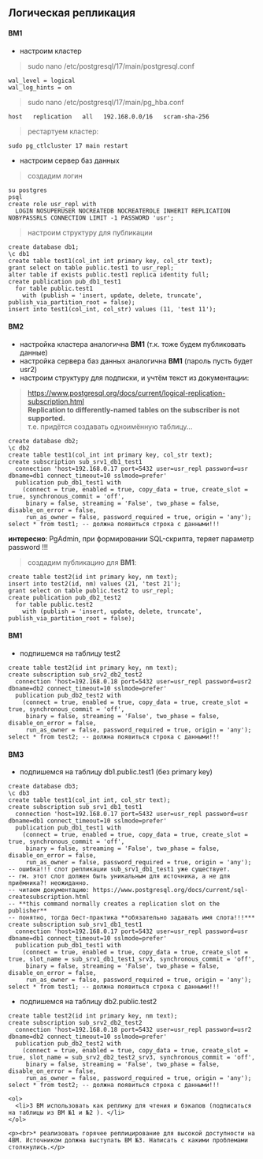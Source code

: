 ## Логическая репликация

#### ВМ1
- настроим кластер
> sudo nano /etc/postgresql/17/main/postgresql.conf
```
wal_level = logical
wal_log_hints = on
```
> sudo nano /etc/postgresql/17/main/pg_hba.conf
```
host   replication   all   192.168.0.0/16   scram-sha-256
```
> рестартуем кластер:
```
sudo pg_ctlcluster 17 main restart
```
- настроим сервер баз данных
> создадим логин
```
su postgres
psql
create role usr_repl with
  LOGIN NOSUPERUSER NOCREATEDB NOCREATEROLE INHERIT REPLICATION NOBYPASSRLS CONNECTION LIMIT -1 PASSWORD 'usr';
```
> настроим структуру для публикации
```
create database db1;
\c db1
create table test1(col_int int primary key, col_str text);
grant select on table public.test1 to usr_repl;
alter table if exists public.test1 replica identity full;
create publication pub_db1_test1
  for table public.test1
    with (publish = 'insert, update, delete, truncate', publish_via_partition_root = false);
insert into test1(col_int, col_str) values (11, 'test 11');
```

#### ВМ2
- настройка кластера аналогична **ВМ1** (т.к. тоже будем публиковать данные)
- настройка сервера баз данных аналогична **ВМ1** (пароль пусть будет usr2)
- настроим структуру для подписки, и учтём текст из документации:
> https://www.postgresql.org/docs/current/logical-replication-subscription.html \
> **Replication to differently-named tables on the subscriber is not supported.** \
> т.е. придётся создавать одноимённую таблицу...
```
create database db2;
\c db2
create table test1(col_int int primary key, col_str text);
create subscription sub_srv1_db1_test1
  connection 'host=192.168.0.17 port=5432 user=usr_repl password=usr dbname=db1 connect_timeout=10 sslmode=prefer'
  publication pub_db1_test1 with
    (connect = true, enabled = true, copy_data = true, create_slot = true, synchronous_commit = 'off',
     binary = false, streaming = 'False', two_phase = false, disable_on_error = false,
     run_as_owner = false, password_required = true, origin = 'any');
select * from test1; -- должна появиться строка с данными!!!
```
**интересно**: PgAdmin, при формировании SQL-скрипта, теряет параметр password !!!
> создадим публикацию для **ВМ1**:
```
create table test2(id int primary key, nm text);
insert into test2(id, nm) values (21, 'test 21');
grant select on table public.test2 to usr_repl;
create publication pub_db2_test2
  for table public.test2
    with (publish = 'insert, update, delete, truncate', publish_via_partition_root = false);
```

#### ВМ1
- подпишемся на таблицу test2
```
create table test2(id int primary key, nm text);
create subscription sub_srv2_db2_test2
  connection 'host=192.168.0.18 port=5432 user=usr_repl password=usr2 dbname=db2 connect_timeout=10 sslmode=prefer'
  publication pub_db2_test2 with
    (connect = true, enabled = true, copy_data = true, create_slot = true, synchronous_commit = 'off',
     binary = false, streaming = 'False', two_phase = false, disable_on_error = false,
     run_as_owner = false, password_required = true, origin = 'any');
select * from test2; -- должна появиться строка с данными!!!
```

#### ВМ3
- подпишемся на таблицу db1.public.test1 (без primary key)
```
create database db3;
\c db3
create table test1(col_int int, col_str text);
create subscription sub_srv1_db1_test1
  connection 'host=192.168.0.17 port=5432 user=usr_repl password=usr dbname=db1 connect_timeout=10 sslmode=prefer'
  publication pub_db1_test1 with
    (connect = true, enabled = true, copy_data = true, create_slot = true, synchronous_commit = 'off',
     binary = false, streaming = 'False', two_phase = false, disable_on_error = false,
     run_as_owner = false, password_required = true, origin = 'any');
-- ошибка!!! слот репликации sub_srv1_db1_test1 уже существует.
-- гм. этот слот должен быть уникальным для источника, а не для приёмника?! неожиданно.
-- читаем документацию: https://www.postgresql.org/docs/current/sql-createsubscription.html
-- **this command normally creates a replication slot on the publisher**
-- понятно, тогда бест-практика **обязательно задавать имя слота!!!***
create subscription sub_srv1_db1_test1
  connection 'host=192.168.0.17 port=5432 user=usr_repl password=usr dbname=db1 connect_timeout=10 sslmode=prefer'
  publication pub_db1_test1 with
    (connect = true, enabled = true, copy_data = true, create_slot = true, slot_name = sub_srv1_db1_test1_srv3, synchronous_commit = 'off',
     binary = false, streaming = 'False', two_phase = false, disable_on_error = false,
     run_as_owner = false, password_required = true, origin = 'any');
select * from test1; -- должна появиться строка с данными!!!
```
- подпишемся на таблицу db2.public.test2
```
create table test2(id int primary key, nm text);
create subscription sub_srv2_db2_test2
  connection 'host=192.168.0.18 port=5432 user=usr_repl password=usr2 dbname=db2 connect_timeout=10 sslmode=prefer'
  publication pub_db2_test2 with
    (connect = true, enabled = true, copy_data = true, create_slot = true, slot_name = sub_srv2_db2_test2_srv3, synchronous_commit = 'off',
     binary = false, streaming = 'False', two_phase = false, disable_on_error = false,
     run_as_owner = false, password_required = true, origin = 'any');
select * from test2; -- должна появиться строка с данными!!!
```
    
    <ol>
      <li>3 ВМ использовать как реплику для чтения и бэкапов (подписаться на таблицы из ВМ №1 и №2 ). </li>
    </ol>

    <p><br>* реализовать горячее реплицирование для высокой доступности на 4ВМ. Источником должна выступать ВМ №3. Написать с какими проблемами столкнулись.</p>
